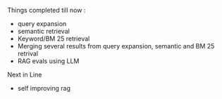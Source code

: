 Things completed till now :
- query expansion
- semantic retrieval
- Keyword/BM 25 retrieval
- Merging several results from query expansion, semantic and BM 25 retrival
- RAG evals using LLM


Next in Line
- self improving rag 
